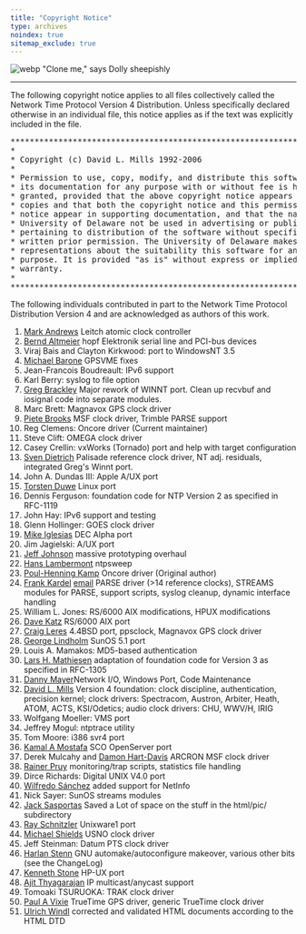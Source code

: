```yaml
---
title: "Copyright Notice"
type: archives
noindex: true 
sitemap_exclude: true
---
```


![webp](/documentation/pic/sheepb.webp) "Clone me," says Dolly sheepishly

* * *

The following copyright notice applies to all files collectively called the Network Time Protocol Version 4 Distribution. Unless specifically declared otherwise in an individual file, this notice applies as if the text was explicitly included in the file.  

<pre>***********************************************************************
*                                                                     *
* Copyright (c) David L. Mills 1992-2006                              *
*                                                                     *
* Permission to use, copy, modify, and distribute this software and   *
* its documentation for any purpose with or without fee is hereby     *
* granted, provided that the above copyright notice appears in all    *
* copies and that both the copyright notice and this permission       *
* notice appear in supporting documentation, and that the name        *
* University of Delaware not be used in advertising or publicity      *
* pertaining to distribution of the software without specific,        *
* written prior permission. The University of Delaware makes no       *
* representations about the suitability this software for any         *
* purpose. It is provided "as is" without express or implied          *
* warranty.                                                           *
*                                                                     *
***********************************************************************
</pre>

The following individuals contributed in part to the Network Time Protocol Distribution Version 4 and are acknowledged as authors of this work.

1.  [Mark Andrews](mailto:mark_andrews@isc.org) Leitch atomic clock controller
2.  [Bernd Altmeier](mailto:altmeier@atlsoft.de) hopf Elektronik serial line and PCI-bus devices
3.  Viraj Bais and Clayton Kirkwood: port to WindowsNT 3.5
4.  [Michael Barone](mailto:michael.barone@lmco.com) GPSVME fixes
5.  Jean-Francois Boudreault: IPv6 support
6.  Karl Berry: syslog to file option
7.  [Greg Brackley](mailto:greg.brackley@bigfoot.com) Major rework of WINNT port. Clean up recvbuf and iosignal code into separate modules.
8.  Marc Brett: Magnavox GPS clock driver
9.  [Piete Brooks](mailto:Piete.Brooks@cl.cam.ac.uk) MSF clock driver, Trimble PARSE support
10.  Reg Clemens: Oncore driver (Current maintainer)
11.  Steve Clift: OMEGA clock driver
12.  Casey Crellin: vxWorks (Tornado) port and help with target configuration
13.  [Sven Dietrich](mailto:Sven_Dietrich@trimble.COM) Palisade reference clock driver, NT adj. residuals, integrated Greg's Winnt port.
14.  John A. Dundas III: Apple A/UX port
15.  [Torsten Duwe](mailto:duwe@immd4.informatik.uni-erlangen.de) Linux port
16.  Dennis Ferguson: foundation code for NTP Version 2 as specified in RFC-1119
17.  John Hay: IPv6 support and testing
18.  Glenn Hollinger: GOES clock driver
19.  [Mike Iglesias](mailto:iglesias@uci.edu) DEC Alpha port
20.  Jim Jagielski: A/UX port
21.  [Jeff Johnson](mailto:jbj@chatham.usdesign.com) massive prototyping overhaul
22.  [Hans Lambermont](mailto:H.Lambermont@chello.nl) ntpsweep
23.  [Poul-Henning Kamp](mailto:phk@FreeBSD.ORG) Oncore driver (Original author)
24.  [Frank Kardel](https://www4.cs.fau.de/~kardel/) [email](mailto:kardel@ntp.org) PARSE <GENERIC> driver (>14 reference clocks), STREAMS modules for PARSE, support scripts, syslog cleanup, dynamic interface handling
25.  William L. Jones: RS/6000 AIX modifications, HPUX modifications
26.  [Dave Katz](mailto:dkatz@cisco.com) RS/6000 AIX port
27.  [Craig Leres](mailto:leres@ee.lbl.gov) 4.4BSD port, ppsclock, Magnavox GPS clock driver
28.  [George Lindholm](mailto:lindholm@ucs.ubc.ca) SunOS 5.1 port
29.  Louis A. Mamakos: MD5-based authentication
30.  [Lars H. Mathiesen](mailto:thorinn@diku.dk) adaptation of foundation code for Version 3 as specified in RFC-1305
31.  [Danny Mayer](mailto:mayer@ntp.org)Network I/O, Windows Port, Code Maintenance
32.  [David L. Mills](https://www.nwtime.org/tribute-to-david-l-mills/) Version 4 foundation: clock discipline, authentication, precision kernel; clock drivers: Spectracom, Austron, Arbiter, Heath, ATOM, ACTS, KSI/Odetics; audio clock drivers: CHU, WWV/H, IRIG
33.  Wolfgang Moeller: VMS port
34.  Jeffrey Mogul: ntptrace utility
35.  Tom Moore: i386 svr4 port
36.  [Kamal A Mostafa](mailto:kamal@whence.com) SCO OpenServer port
37.  Derek Mulcahy and [Damon Hart-Davis](mailto:d@hd.org) ARCRON MSF clock driver
38.  [Rainer Pruy](mailto:Rainer.Pruy@informatik.uni-erlangen.de) monitoring/trap scripts, statistics file handling
39.  Dirce Richards: Digital UNIX V4.0 port
40.  [Wilfredo Sánchez](mailto:wsanchez@apple.com) added support for NetInfo
41.  Nick Sayer: SunOS streams modules
42.  [Jack Sasportas](mailto:jack@innovativeinternet.com) Saved a Lot of space on the stuff in the html/pic/ subdirectory
43.  [Ray Schnitzler](mailto:schnitz@unipress.com) Unixware1 port
44.  [Michael Shields](mailto:shields@tembel.org) USNO clock driver
45.  Jeff Steinman: Datum PTS clock driver
46.  [Harlan Stenn](mailto:harlan@pfcs.com) GNU automake/autoconfigure makeover, various other bits (see the ChangeLog)
47.  [Kenneth Stone](mailto:ken@sdd.hp.com) HP-UX port
48.  [Ajit Thyagarajan](mailto:ajit@ee.udel.edu) IP multicast/anycast support
49.  Tomoaki TSURUOKA: TRAK clock driver
50.  [Paul A Vixie](mailto:vixie@vix.com) TrueTime GPS driver, generic TrueTime clock driver
51.  [Ulrich Windl](mailto:Ulrich.Windl@rz.uni-regensburg.de) corrected and validated HTML documents according to the HTML DTD